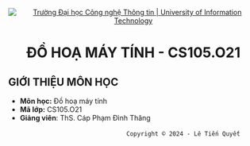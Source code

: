 <p align="center">
  <a href="https://www.uit.edu.vn/" title="Trường Đại học Công nghệ Thông tin" style="border: none;">
    <img src="https://i.imgur.com/WmMnSRt.png" alt="Trường Đại học Công nghệ Thông tin | University of Information Technology">
  </a>
</p>

<h1 align="center"><b>ĐỒ HOẠ MÁY TÍNH - CS105.O21</b></h>

## GIỚI THIỆU MÔN HỌC
* **Môn học:** Đồ hoạ máy tính
* **Mã lớp:** CS105.O21
* **Giảng viên**: ThS. Cáp Phạm Đình Thăng

<!-- Footer -->
&emsp;&emsp;&emsp;&emsp;&emsp;&emsp;&emsp;&emsp;&emsp;&emsp;&emsp;&emsp;&emsp;&emsp;&emsp;&emsp;&emsp;`Copyright © 2024 - Lê Tiến Quyết`